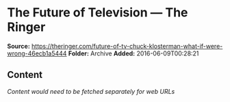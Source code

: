 # The Future of Television — The Ringer

**Source:** https://theringer.com/future-of-tv-chuck-klosterman-what-if-were-wrong-46ecb1a5444
**Folder:** Archive
**Added:** 2016-06-09T00:28:21




## Content
*Content would need to be fetched separately for web URLs*
